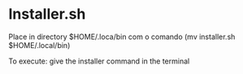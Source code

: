 # Installer.sh

Place in directory $HOME/.loca/bin com o comando (mv installer.sh $HOME/.local/bin) 

To execute: give the installer command in the terminal
